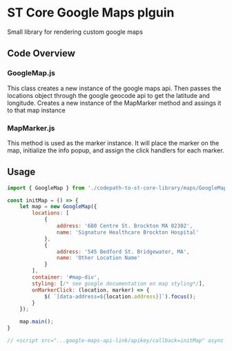 # ST Core Google Maps plguin
Small library for rendering custom google maps

## Code Overview
### GoogleMap.js
This class creates a new instance of the google maps api. 
Then passes the locations object through the google geocode api 
to get the latitude and longitude. Creates a new instance of the
MapMarker method and assings it to that map instance
### MapMarker.js
This method is used as the marker instance. It will place the marker on
the map, initialize the info popup, and assign the click handlers for 
each marker.

## Usage
```javascript
import { GoogleMap } from './codepath-to-st-core-library/maps/GoogleMap';

const initMap = () => {
    let map = new GoogleMap({
        locations: [
            {
                address: '680 Centre St. Brockton MA 02302',
                name: 'Signature Healthcare Brockton Hospital'
            },
            {
                address: '545 Bedford St. Bridgewater, MA',
                name: 'Other Location Name'
            }
        ],
        container: '#map-div',
        styling: [/* see google documentation on map styling*/],
        onMarkerClick: (location, marker) => {
            $( `[data-address=${location.address}]`).focus();
        }
    });

    map.main();
}

// <script src="...google-maps-api-link/apikey/callback=initMap" async defer></script>
```